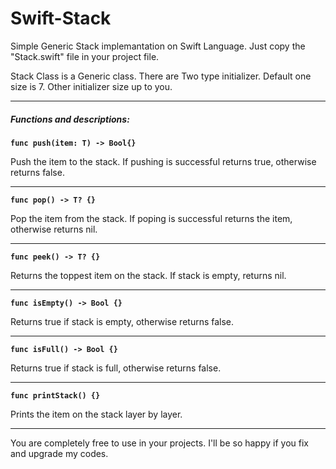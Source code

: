 Swift-Stack
===========

Simple Generic Stack implemantation on Swift Language. Just copy the "Stack.swift" file  in your project file.

Stack Class is a Generic class. There are Two type initializer. Default one size is 7. Other initializer size up to you.

<hr>

##### Functions and descriptions:

<p><code><b>func push(item: T) -> Bool{}</b></code></p>

Push the item to the stack. If pushing is successful returns true, otherwise returns false.<br>

<hr>

<p><code><b>func pop() -> T? {}</b></code></p>

Pop the item from the stack. If poping is successful returns the item, otherwise returns nil.<br>

<hr>

<p><code><b>func peek() -> T? {}</b></code></p>

Returns the toppest item on the stack. If stack is empty, returns nil.<br>

<hr>

<p><code><b>func isEmpty() -> Bool {}</b></code></p>

Returns true if stack is empty, otherwise returns false.<br>

<hr>


<p><code><b>func isFull() -> Bool {}</b></code></p>

Returns true if stack is full, otherwise returns false.<br>

<hr>

<p><code><b>func printStack() {}</b></code></p>

Prints the item on the stack layer by layer.

<hr>

You are completely free to use in your projects. I'll be so happy if you fix and upgrade my codes.
